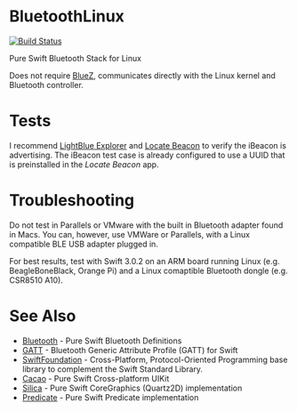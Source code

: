 # BluetoothLinux

[![Build Status](https://travis-ci.org/PureSwift/BluetoothLinux.svg?branch=master)](https://travis-ci.org/PureSwift/BluetoothLinux)

Pure Swift Bluetooth Stack for Linux

Does not require [BlueZ](https://www.bluez.org), communicates directly with the Linux kernel and Bluetooth controller. 

# Tests

I recommend [LightBlue Explorer](https://itunes.apple.com/us/app/lightblue-explorer-bluetooth/id557428110?mt=8) and [Locate Beacon](https://itunes.apple.com/us/app/locate-beacon/id738709014?mt=8) to verify the iBeacon is advertising. The iBeacon test case is already configured to use a UUID that is preinstalled in the *Locate Beacon* app.

# Troubleshooting

Do not test in Parallels or VMware with the built in Bluetooth adapter found in Macs. You can, however, use VMWare or Parallels, with a Linux compatible BLE USB adapter plugged in.

For best results, test with Swift 3.0.2 on an ARM board running Linux (e.g. BeagleBoneBlack, Orange Pi) and a Linux comaptible Bluetooth dongle (e.g. CSR8510 A10).

# See Also

- [Bluetooth](https://github.com/PureSwift/Bluetooth) - Pure Swift Bluetooth Definitions
- [GATT](https://github.com/PureSwift/GATT) - Bluetooth Generic Attribute Profile (GATT) for Swift
- [SwiftFoundation](https://github.com/PureSwift/SwiftFoundation) - Cross-Platform, Protocol-Oriented Programming base library to complement the Swift Standard Library.
- [Cacao](https://github.com/PureSwift/Cacao) - Pure Swift Cross-platform UIKit
- [Silica](https://github.com/PureSwift/Silica) - Pure Swift CoreGraphics (Quartz2D) implementation
- [Predicate](https://github.com/PureSwift/Predicate) - Pure Swift Predicate implementation 
